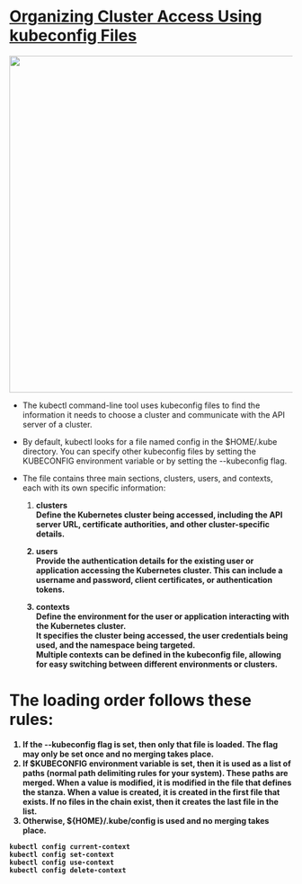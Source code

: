 # [Organizing Cluster Access Using kubeconfig Files](https://kubernetes.io/docs/concepts/configuration/organize-cluster-access-kubeconfig/)
<img src="https://github.com/user-attachments/assets/3cc6b83f-7a12-4a5b-bc0b-d55ff68ec4fc" width="600">

- The kubectl command-line tool uses kubeconfig files to find the information it needs to choose a cluster and communicate with the API server of a cluster.
- By default, kubectl looks for a file named config in the $HOME/.kube directory. You can specify other kubeconfig files by setting the KUBECONFIG environment variable or by setting the --kubeconfig flag.

- The file contains three main sections, clusters, users, and contexts, each with its own specific information:
  1. <b>clusters<b></br>
     Define the Kubernetes cluster being accessed, including the API server URL, certificate authorities, and other cluster-specific details.

  2. <b>users<b></br>
     Provide the authentication details for the existing user or application accessing the Kubernetes cluster. This can include a username and password, client certificates, or authentication tokens.

  3. <b>contexts<b></br>
     Define the environment for the user or application interacting with the Kubernetes cluster.</br>
     It specifies the cluster being accessed, the user credentials being used, and the namespace being targeted.</br>
     Multiple contexts can be defined in the kubeconfig file, allowing for easy switching between different environments or clusters.

 # The loading order follows these rules:

  1.  If the --kubeconfig flag is set, then only that file is loaded. The flag may only be set once and no merging takes
place.</br>
  2.  If $KUBECONFIG environment variable is set, then it is used as a list of paths (normal path delimiting rules for your system).
      These paths are merged. When a value is modified, it is modified in the file that defines the stanza.
      When a value is created, it is created in the first file that exists. If no files in the chain exist, then it creates the last file in the list.
  4.  Otherwise, ${HOME}/.kube/config is used and no merging takes place.</br>
     
   ```
   kubectl config current-context
   kubectl config set-context
   kubectl config use-context
   kubectl config delete-context
   ```
